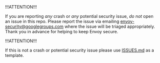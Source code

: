 !!!ATTENTION!!!

If you are reporting *any* crash or *any* potential security issue, *do not*
open an issue in this repo. Please report the issue via emailing
envoy-security@googlegroups.com where the issue will be triaged appropriately.
Thank you in advance for helping to keep Envoy secure.

!!!ATTENTION!!!

If this is not a crash or potential security issue please use
[ISSUES.md](https://github.com/envoyproxy/envoy/blob/main/ISSUES.md) as a
template.
